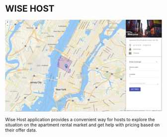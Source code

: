 # WISE HOST
![wise host](./data/ui.jpg)  

Wise Host application provides a convenient way for hosts to explore the situation on the apartment rental market and 
get help with pricing based on their offer data.
